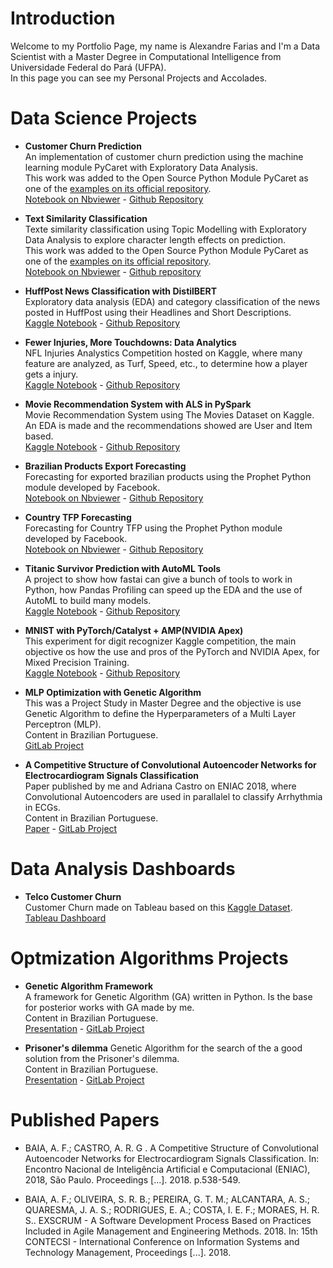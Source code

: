 # Introduction

Welcome to my Portfolio Page, my name is Alexandre Farias and I'm a Data Scientist with a Master Degree in Computational Intelligence from Universidade Federal do Pará (UFPA).<br> 
In this page you can see my Personal Projects and Accolades.<br>

# Data Science Projects
* **Customer Churn Prediction**<br>
An implementation of customer churn prediction using the machine learning module PyCaret with Exploratory Data Analysis.<br>
This work was added to the Open Source Python Module PyCaret as one of the [examples on its official repository](https://github.com/pycaret/pycaret/blob/master/examples/PyCaret%202%20Customer%20Churn%20Prediction.ipynb).<br>
[Notebook on Nbviewer](https://nbviewer.jupyter.org/github/pycaret/pycaret/blob/master/examples/PyCaret%202%20Customer%20Churn%20Prediction.ipynb) - [Github Repository](https://github.com/alfarias/customer-churn-prediction)

* **Text Similarity Classification**<br>
Texte similarity classification using Topic Modelling with Exploratory Data Analysis to explore character length effects on prediction. <br>
This work was added to the Open Source Python Module PyCaret as one of the [examples on its official repository](https://github.com/pycaret/pycaret/blob/master/examples/PyCaret%202%20Text%20Similarity%20Classification.ipynb).<br>
[Notebook on Nbviewer](https://nbviewer.jupyter.org/github/alfarias/text-similarity-classification/blob/master/notebooks/main.ipynb) - [Github repository](https://github.com/alfarias/text-similarity-classification)

* **HuffPost News Classification with DistilBERT**<br>
Exploratory data analysis (EDA) and category classification of the news posted in HuffPost using their Headlines and Short Descriptions.<br>
[Kaggle Notebook](https://www.kaggle.com/alfarias/huffpost-news-classification-with-distilbert) - [Github Repository](https://github.com/alfarias/news-classification-distilbert)


* **Fewer Injuries, More Touchdowns: Data Analytics**<br>
NFL Injuries Analystics Competition hosted on Kaggle, where many feature are analyzed, as Turf, Speed, etc., to determine how a player gets a injury.<br>
[Kaggle Notebook](https://www.kaggle.com/alfarias/fewer-injuries-more-touchdowns-data-analytics) - [Github Repository](https://github.com/alfarias/nfl-injuries-analytics)

* **Movie Recommendation System with ALS in PySpark**<br>
Movie Recommendation System using The Movies Dataset on Kaggle. <br>
An EDA is made and the recommendations showed are User and Item based.<br>
[Kaggle Notebook](https://www.kaggle.com/alfarias/movie-recommendation-system-with-als-in-pyspark) - [Github Repository](https://github.com/alfarias/pyspark-movie-recommendation-system)

* **Brazilian Products Export Forecasting**<br>
Forecasting for exported brazilian products using the Prophet Python module developed by Facebook.<br>
[Notebook on Nbviewer](https://nbviewer.jupyter.org/github/alfarias/forecasting-challenge-4i/blob/master/notebooks/case2.ipynb) - [Github Repository](https://github.com/alfarias/forecasting-challenge-4i)

* **Country TFP Forecasting**<br>
Forecasting for Country TFP using the Prophet Python module developed by Facebook.<br>
[Notebook on Nbviewer](https://nbviewer.jupyter.org/github/alfarias/forecasting-challenge-4i/blob/master/notebooks/case1.ipynb) - [Github Repository](https://github.com/alfarias/forecasting-challenge-4i)

* **Titanic Survivor Prediction with AutoML Tools**<br>
A project to show how fastai can give a bunch of tools to work in Python, how Pandas Profiling can speed up the EDA and the use of AutoML to build many models.<br>
[Kaggle Notebook](https://www.kaggle.com/alfarias/fastanic-fastai-pandas-profiling-h2o-automl) - [Github Repository](https://github.com/alfarias/titanic_survivor_h2oautoml)

* **MNIST with PyTorch/Catalyst + AMP(NVIDIA Apex)**<br>
This experiment for digit recognizer Kaggle competition, the main objective os how the use and pros of the PyTorch and NVIDIA Apex, for Mixed Precision Training.<br>
[Kaggle Notebook](https://www.kaggle.com/alfarias/mnist-with-pytorch-catalyst-amp-nvidia-apex) - [Github Repository](https://github.com/alfarias/digit-recognizer-catalyst-nvidia-apex)

* **MLP Optimization with Genetic Algorithm**<br>
This was a Project Study in Master Degree and the objective is use Genetic Algorithm to define the Hyperparameters of a Multi Layer Perceptron (MLP).<br>
Content in Brazilian Portuguese.<br>
[GitLab Project](https://gitlab.com/alfarias/ann-arrhythmia)

* **A Competitive Structure of Convolutional Autoencoder Networks for Electrocardiogram Signals Classification**<br>
Paper published by me and Adriana Castro on ENIAC 2018, where Convolutional Autoencoders are used in parallalel to classify Arrhythmia in ECGs.<br>
Content in Brazilian Portuguese.<br>
[Paper](https://sol.sbc.org.br/index.php/eniac/article/view/4446) - [GitLab Project](https://gitlab.com/alfarias/cae)

# Data Analysis Dashboards
* **Telco Customer Churn**<br>
Customer Churn made on Tableau based on this [Kaggle Dataset](https://www.kaggle.com/blastchar/telco-customer-churn).<br>
[Tableau Dashboard](https://public.tableau.com/profile/alexandre.farias#!/vizhome/Telco-Customers/ChurnDashboard)

# Optmization Algorithms Projects
* **Genetic Algorithm Framework** <br>
A framework for Genetic Algorithm (GA) written in Python. Is the base for posterior works with GA made by me.<br>
Content in Brazilian Portuguese.<br>
[Presentation](https://gitlab.com/alfarias/framework-ga/-/blob/master/Apresenta%C3%A7%C3%A3o%20-%20Arcabou%C3%A7o%20do%20AG.pdf) - [GitLab Project](https://gitlab.com/alfarias/framework-ga)

* **Prisoner's dilemma**
Genetic Algorithm for the search of the a good solution from the Prisoner's dilemma.<br>
Content in Brazilian Portuguese.<br>
[Presentation](https://gitlab.com/alfarias/ga_dilemadosprisioneiros/-/blob/master/apresentacao_-_dilema_dos_prisioneiros.pdf) - [GitLab Project](https://gitlab.com/alfarias/ga_dilemadosprisioneiros)

# Published Papers

* BAIA, A. F.; CASTRO, A. R. G . A Competitive Structure of Convolutional Autoencoder Networks for Electrocardiogram Signals Classification. In: Encontro Nacional de Inteligência Artificial e Computacional (ENIAC), 2018, São Paulo. Proceedings [...]. 2018. p.538-549.

* BAIA, A. F.; OLIVEIRA, S. R. B.; PEREIRA, G. T. M.; ALCANTARA, A. S.; QUARESMA, J. A. S.; RODRIGUES, E. A.; COSTA, I. E. F.; MORAES, H. R. S.. EXSCRUM - A Software Development Process Based on Practices Included in Agile Management and Engineering Methods. 2018. In: 15th CONTECSI - International Conference on Information Systems and Technology Management,
Proceedings [...]. 2018.
